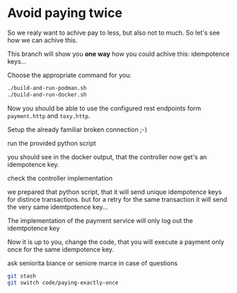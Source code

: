 # Avoid paying twice

So we realy want to achive pay to less, but also not to much. So let's see how we can achive this.

This branch will show you **one way**  how you could achive this: idempotence keys...

Choose the appropriate command for you:
```bash
./build-and-run-podman.sh
./build-and-run-docker.sh
```

Now you should be able to use the configured rest endpoints form `payment.http` and `toxy.http`.

Setup the already familiar broken connection ;-)

run the provided python script

you should see in the docker output, that the controller now get's an idempotence key.

check the controller implementation

we prepared that python script, that it will send unique idempotence keys for distince transactions. but for a retry for the same transaction it will send the very same idemtpotence key...

The implementation of the payment service will only log out the idemtpotence key

Now it is up to you, change the code, that you will execute a payment only once for the same idempotence key.

ask seniorita biance or seniore marce in case of questions

```bash
git stash
git switch code/paying-exactly-once
```


